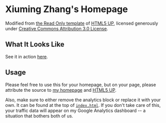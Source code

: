 # Xiuming Zhang's Homepage

Modified from [the Read Only template](https://html5up.net/read-only) of
[HTML5 UP](https://html5up.net/), licensed generously under
[Creative Commons Attribution 3.0 License](https://creativecommons.org/licenses/by/3.0/).


## What It Looks Like

See it in action [here](http://people.csail.mit.edu/xiuming/).


## Usage

Please feel free to use this for your homepage, but on your page, please
attribute the source to [my homepage](http://people.csail.mit.edu/xiuming/)
and [HTML5 UP](https://html5up.net/).

Also, make sure to either remove the analytics block or replace it with your own. It
can be found at the top of [`index.html`](./index.html). If you don't take care
of this, your traffic data will appear on my Google Analytics dashboard --
a situation that bothers both of us. 
